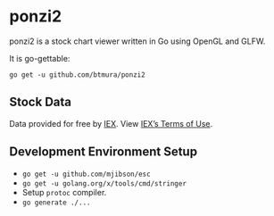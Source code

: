 # ponzi2

ponzi2 is a stock chart viewer written in Go using OpenGL and GLFW. 

It is go-gettable:

`go get -u github.com/btmura/ponzi2`

## Stock Data

Data provided for free by [IEX](https://iextrading.com/developer). View [IEX’s Terms of Use](https://iextrading.com/api-exhibit-a/).

## Development Environment Setup

* `go get -u github.com/mjibson/esc`
* `go get -u golang.org/x/tools/cmd/stringer`
* Setup `protoc` compiler.
* `go generate ./...`
